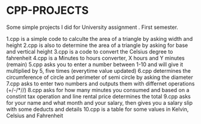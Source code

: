 # CPP-PROJECTS
Some simple projects I did for University assignment . First semester.


1.cpp is a simple code to calculte the area of a triangle by asking width and height
2.cpp is also to determine the area of a triangle by asking for base and vertical height
3.cpp is a code to convert the Celsius degree to fahrenheit 
4.cpp is a Minutes to hours converter, X hours and Y minutes (remain)
5.cpp asks you to enter a number between 1-10 and will give it multiplied by 5, five times (everytime value updated)
6.cpp determines the circumference of circle and perimeter of semi circle by asking the diameter
7.cpp asks to enter two numbers and outputs them with differnet operations (+/-/*//)
8.cpp asks for how many minutes you consumed and based on a constint tax operation and line rental price determines the total
9.cpp asks for your name and what month and your salary, then gives you a salary slip with some deducts and details
10.cpp is a table for some values in Kelvin, Celsius and Fahrenheit
